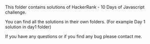 This folder contains solutions of HackerRank - 10 Days of Javascript challenge.

You can find all the solutions in their own folders. (For example Day 1 solution in day1 folder)

If you have any questions or if you find any bug please contact me.